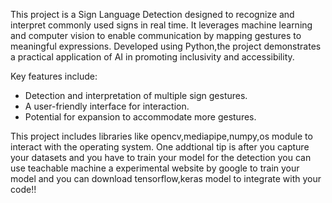 This project is a Sign Language Detection designed to recognize and interpret commonly used signs in real time. 
It leverages machine learning and computer vision to enable communication by mapping gestures to meaningful expressions. 
Developed using Python,the project demonstrates a practical application of AI in promoting inclusivity and accessibility. 

Key features include:  
- Detection and interpretation of multiple sign gestures.  
- A user-friendly interface for interaction.  
- Potential for expansion to accommodate more gestures.  

This project includes libraries like opencv,mediapipe,numpy,os module to interact with the operating system.
One addtional tip is after you capture your datasets and you have to train your model for the detection you can use
teachable machine a experimental website by google to train your model and you can download tensorflow,keras model to integrate with your code!!
